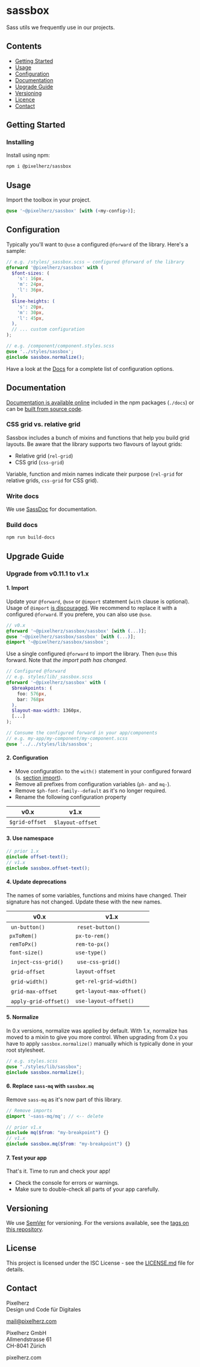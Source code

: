 # sassbox

Sass utils we frequently use in our projects.

## Contents

- [Getting Started](#getting-started)
- [Usage](#usage)
- [Configuration](#configuration)
- [Documentation](#documentation)
- [Upgrade Guide](#upgrade-guide)
- [Versioning](#versioning)
- [Licence](#license)
- [Contact](#contact)

## Getting Started

### Installing

Install using npm:

```sh
npm i @pixelherz/sassbox
```

## Usage

Import the toolbox in your project. 

```scss
@use '~@pixelherz/sassbox' [with (<my-config>)];
```

## Configuration

Typically you'll want to `@use` a configured `@forward` of the library. Here's a sample: 

```scss
// e.g. /styles/_sassbox.scss – configured @forward of the library
@forward '@pixelherz/sassbox' with (
  $font-sizes: (
    's': 16px,
    'm': 24px,
    'l': 36px,
  ),
  $line-heights: (
    's': 20px,
    'm': 30px,
    'l': 45px,
  ),
  // ... custom configuration
);
```

```scss
// e.g. /component/component.styles.scss
@use '../styles/sassbox';
@include sassbox.normalize();
```

Have a look at the [Docs](#documentation) for a complete list of configuration options.

## Documentation

[Documentation is available online](https://pixelherz.github.io/sassbox/) included in the npm packages (`./docs`) or can be [built from source code](#build-docs).

### CSS grid vs. relative grid

Sassbox includes a bunch of mixins and functions that help you build grid layouts. Be aware that the library supports two flavours of layout grids:

- Relative grid (`rel-grid`)
- CSS grid (`css-grid`)

Variable, function and mixin names indicate their purpose (`rel-grid` for relative grids, `css-grid` for CSS grid).

### Write docs

We use [SassDoc](http://sassdoc.com) for documentation. 

### Build docs

```sh
npm run build-docs
```

## Upgrade Guide

### Upgrade from v0.11.1 to v1.x

#### 1. Import

Update your `@forward`, `@use` or `@import` statement (`with` clause is optional). Usage of  `@import` [is discouraged](https://sass-lang.com/documentation/at-rules/import). We recommend to replace it with a configured `@forward`. If you prefere, you can also use `@use`.

```scss
// v0.x
@forward '~@pixelherz/sassbox/sassbox' [with (...)];
@use '~@pixelherz/sassbox/sassbox' [with (...)];
@import '~@pixelherz/sassbox/sassbox';
```

Use a single configured `@forward` to import the library. Then `@use` this forward. Note that _the import path has changed_. 

```scss
// Configured @forward
// e.g. styles/lib/_sassbox.scss 
@forward '~@pixelherz/sassbox' with (
  $breakpoints: (
    foo: 576px,
    bar: 768px
  ),
  $layout-max-width: 1360px,
  [...]
);
```

```scss
// Consume the configured forward in your app/components
// e.g. my-app/my-component/my-component.scss
@use '../../styles/lib/sassbox';
```

#### 2. Configuration

- Move configuration to the `with()` statement in your configured forward (s. [section import](#import)).
- Remove all prefixes from configuration variables (`ph-` and `mq-`).
- Remove `$ph-font-family--default` as it's no longer required.
- Rename the following configuration property

| v0.x                  | v1.x                    |
|-----------------------|-------------------------|
| `$grid-offset`        | `$layout-offset`        |

#### 3. Use namespace

```scss
// prior 1.x
@include offset-text();
// v1.x
@include sassbox.offset-text();
```

#### 4. Update deprecations

The names of some variables, functions and mixins have changed. Their signature has not changed. Update these with the new names.

| v0.x                  | v1.x                      |
|-----------------------|---------------------------|
| `un-button()`         | `reset-button()`          |
| `pxToRem()`           | `px-to-rem()`             |
| `remToPx()`           | `rem-to-px()`             |
| `font-size()`         | `use-type()`              |
| `inject-css-grid()`   | `use-css-grid()`          |
| `grid-offset`         | `layout-offset`           |
| `grid-width()`        | `get-rel-grid-width()`    |
| `grid-max-offset`     | `get-layout-max-offset()` |
| `apply-grid-offset()` | `use-layout-offset()`     |

#### 5. Normalize

In 0.x versions, normalize was applied by default. With 1.x, normalize has moved to a mixin to give you more control. When upgrading from 0.x you have to apply `sassbox.normalize()` manually which is typically done in your root stylesheet.

```scss
// e.g. styles.scss
@use "./styles/lib/sassbox";
@include sassbox.normalize();
```

#### 6. Replace `sass-mq` with `sassbox.mq`

Remove `sass-mq` as it's now part of this library. 

```scss
// Remove imports
@import '~sass-mq/mq'; // <-- delete 

// prior v1.x
@include mq($from: "my-breakpoint") {}
// v1.x
@include sassbox.mq($from: "my-breakpoint") {}
```

#### 7. Test your app

That's it. Time to run and check your app!

- Check the console for errors or warnings.
- Make sure to double-check all parts of your app carefully.

## Versioning

We use [SemVer](http://semver.org/) for versioning. For the versions available, see the [tags on this repository](https://github.com/Pixelherz/sassbox/tags). 


## License

This project is licensed under the ISC License - see the [LICENSE.md](LICENSE.md) file for details.


## Contact

Pixelherz  
Design und Code für Digitales

mail@pixelherz.com

Pixelherz GmbH  
Allmendstrasse 61  
CH-8041 Zürich

pixelherz.com
